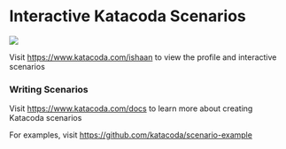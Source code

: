 # Interactive Katacoda Scenarios

[![](http://shields.katacoda.com/katacoda/ishaan/count.svg)](https://www.katacoda.com/ishaan "Get your profile on Katacoda.com")

Visit https://www.katacoda.com/ishaan to view the profile and interactive scenarios

### Writing Scenarios
Visit https://www.katacoda.com/docs to learn more about creating Katacoda scenarios

For examples, visit https://github.com/katacoda/scenario-example
